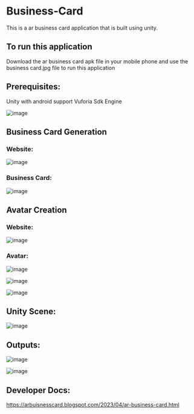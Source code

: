 # Business-Card
This is a ar business card application that is built using unity. 

## To run this application
Download the ar business card apk file in your mobile phone and use the business card.jpg file to run this application

## Prerequisites:
Unity with android support
Vuforia Sdk Engine

![image](https://user-images.githubusercontent.com/86908101/235354350-ebef73d0-d5c4-4161-8f0b-46dc94aa4086.png)


## Business Card Generation
### Website:

![image](https://user-images.githubusercontent.com/86908101/235354292-ec65a0f7-0672-48ee-8f5a-fcf265db55d4.png)

### Business Card:

![image](https://user-images.githubusercontent.com/86908101/235354280-b900939b-0fe4-4fb3-8775-5570810c479a.png)

## Avatar Creation
### Website:

![image](https://user-images.githubusercontent.com/86908101/235354317-ed821ae4-7625-490c-8c7a-538a73d5c731.png)

### Avatar:

![image](https://user-images.githubusercontent.com/86908101/235354322-45474810-f566-4acc-82df-f1c48b5e63ad.png)

![image](https://user-images.githubusercontent.com/86908101/235354325-ae2f1bb1-11f5-4e7e-9a56-660ed414328e.png)

![image](https://user-images.githubusercontent.com/86908101/235354327-f9ebd25e-8229-4398-98f3-3c1e56624cd2.png)

## Unity Scene:

![image](https://user-images.githubusercontent.com/86908101/235354416-5235909e-0b1f-45d8-b7c4-6fc7fd05852e.png)


## Outputs:

![image](https://user-images.githubusercontent.com/86908101/235359319-32ad0073-fc33-4746-815c-acb09924d36d.png)

![image](https://user-images.githubusercontent.com/86908101/235359330-ff897e20-7a8b-44ca-bbe6-cb46bb5e3ecb.png)


## Developer Docs:

https://arbuisnesscard.blogspot.com/2023/04/ar-business-card.html






